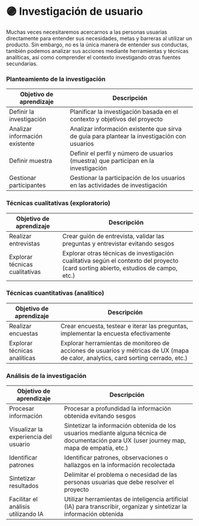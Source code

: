 # 🟣 Investigación de usuario

Muchas veces necesitaremos acercarnos a las personas usuarias directamente para entender sus necesidades, metas y barreras al utilizar un producto. Sin embargo, no es la única manera de entender sus conductas, también podemos analizar sus acciones mediante herramientas y técnicas analíticas, así como comprender el contexto investigando otras fuentes secundarias.

### Planteamiento de la investigación

| Objetivo de aprendizaje        | Descripción                                                                                  |
| ------------------------------ | -------------------------------------------------------------------------------------------- |
| Definir la investigación       | Planificar la investigación basada en el contexto y objetivos del proyecto                   |
| Analizar información existente | Analizar información existente que sirva de guía para plantear la investigación con usuarios |
| Definir muestra                | Definir el perfil y número de usuarios (muestra) que participan en la investigación          |
| Gestionar participantes        | Gestionar la participación de los usuarios en las actividades de investigación               |

###

### Técnicas cualitativas (exploratorio)

| Objetivo de aprendizaje        | Descripción                                                                                                                         |
| ------------------------------ | ----------------------------------------------------------------------------------------------------------------------------------- |
| Realizar entrevistas           | Crear guión de entrevista, validar las preguntas y entrevistar evitando sesgos                                                      |
| Explorar técnicas cualitativas | Explorar otras técnicas de investigación cualitativa según el contexto del proyecto (card sorting abierto, estudios de campo, etc.) |



### Técnicas cuantitativas (analítico)

| Objetivo de aprendizaje      | Descripción                                                                                                                        |
| ---------------------------- | ---------------------------------------------------------------------------------------------------------------------------------- |
| Realizar encuestas           | Crear encuesta, testear e iterar las preguntas, implementar la encuesta efectivamente                                              |
| Explorar técnicas analíticas | Explorar herramientas de monitoreo de acciones de usuarios y métricas de UX (mapa de calor, analytics, card sorting cerrado, etc.) |



### Análisis de la investigación

| Objetivo de aprendizaje               | Descripción                                                                                                                                   |
| ------------------------------------- | --------------------------------------------------------------------------------------------------------------------------------------------- |
| Procesar información                  | Procesar a profundidad la información obtenida evitando sesgos                                                                                |
| Visualizar la experiencia del usuario | Sintetizar la información obtenida de los usuarios mediante alguna técnica de documentación para UX (user journey map, mapa de empatía, etc.) |
| Identificar patrones                  | Identificar patrones, observaciones o hallazgos en la información recolectada                                                                 |
| Sintetizar resultados                 | Delimitar el problema o necesidad de las personas usuarias que debe resolver el proyecto                                                      |
| Facilitar el análisis utilizando IA   | Utilizar herramientas de inteligencia artificial (IA) para transcribir, organizar y sintetizar la información obtenida                        |

